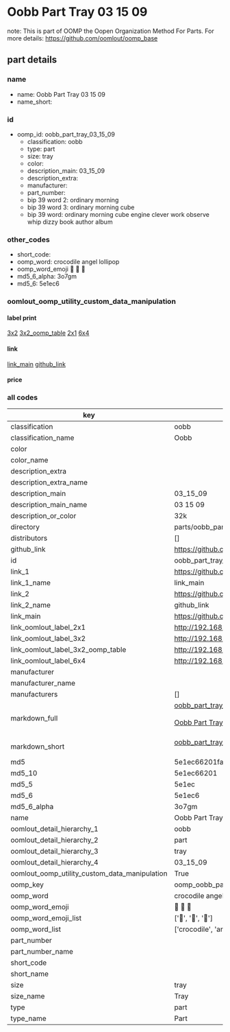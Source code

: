 # Oobb Part Tray 03 15 09  

note: This is part of OOMP the Oopen Organization Method For Parts. For more details: https://github.com/oomlout/oomp_base

##  part details





### name
* name: Oobb Part Tray 03 15 09
* name_short: 
### id
* oomp_id: oobb_part_tray_03_15_09
  * classification: oobb
  * type: part
  * size: tray
  * color: 
  * description_main: 03_15_09
  * description_extra: 
  * manufacturer: 
  * part_number: 
  * bip 39 word 2: ordinary morning
  * bip 39 word 3: ordinary morning cube
  * bip 39 word: ordinary morning cube engine clever work observe whip dizzy book author album

### other_codes
* short_code: 
* oomp_word: crocodile angel lollipop
* oomp_word_emoji :crocodile: :angel: :lollipop:
* md5_6_alpha: 3o7gm
* md5_6: 5e1ec6






### oomlout_oomp_utility_custom_data_manipulation
#### label print
[3x2](http://192.168.1.245:1112/?label=oomp%203o7gm)
[3x2_oomp_table](http://192.168.1.107:1112/?label=oomp%203o7gm)
[2x1](http://192.168.1.242:1112/?label=oomp%203o7gm)
[6x4](http://192.168.1.55:1112/?label=oomp%203o7gm)    

#### link

[link_main](https://github.com/oomlout/oomlout_oomp_current_version_messy/tree/main/parts/oobb_part_tray_03_15_09) [github_link](https://github.com/oomlout/oomlout_oomp_part_src/tree/main/parts/oobb_part_tray_03_15_09)                             

#### price







### all codes 
| key | value |  
| --- | --- |  
| classification | oobb |  
| classification_name | Oobb |  
| color |  |  
| color_name |  |  
| description_extra |  |  
| description_extra_name |  |  
| description_main | 03_15_09 |  
| description_main_name | 03 15 09 |  
| description_or_color | 32k |  
| directory | parts/oobb_part_tray_03_15_09 |  
| distributors | [] |  
| github_link | https://github.com/oomlout/oomlout_oomp_part_src/tree/main/parts/oobb_part_tray_03_15_09 |  
| id | oobb_part_tray_03_15_09 |  
| link_1 | https://github.com/oomlout/oomlout_oomp_current_version_messy/tree/main/parts/oobb_part_tray_03_15_09 |  
| link_1_name | link_main |  
| link_2 | https://github.com/oomlout/oomlout_oomp_part_src/tree/main/parts/oobb_part_tray_03_15_09 |  
| link_2_name | github_link |  
| link_main | https://github.com/oomlout/oomlout_oomp_current_version_messy/tree/main/parts/oobb_part_tray_03_15_09 |  
| link_oomlout_label_2x1 | http://192.168.1.242:1112/?label=oomp%203o7gm |  
| link_oomlout_label_3x2 | http://192.168.1.245:1112/?label=oomp%203o7gm |  
| link_oomlout_label_3x2_oomp_table | http://192.168.1.107:1112/?label=oomp%203o7gm |  
| link_oomlout_label_6x4 | http://192.168.1.55:1112/?label=oomp%203o7gm |  
| manufacturer |  |  
| manufacturer_name |  |  
| manufacturers | [] |  
| markdown_full | [oobb_part_tray_03_15_09](https://github.com/oomlout/oomlout_oomp_current_version_messy/tree/main/parts/oobb_part_tray_03_15_09)<br>[](https://github.com/oomlout/oomlout_oomp_current_version_messy/tree/main/parts/oobb_part_tray_03_15_09)<br>[Oobb Part Tray 03 15 09](https://github.com/oomlout/oomlout_oomp_current_version_messy/tree/main/parts/oobb_part_tray_03_15_09)<br><br> |  
| markdown_short | [oobb_part_tray_03_15_09](https://github.com/oomlout/oomlout_oomp_current_version_messy/tree/main/parts/oobb_part_tray_03_15_09)<br><br> |  
| md5 | 5e1ec66201fa730ff61544a66ae3fce2 |  
| md5_10 | 5e1ec66201 |  
| md5_5 | 5e1ec |  
| md5_6 | 5e1ec6 |  
| md5_6_alpha | 3o7gm |  
| name | Oobb Part Tray 03 15 09 |  
| oomlout_detail_hierarchy_1 | oobb |  
| oomlout_detail_hierarchy_2 | part |  
| oomlout_detail_hierarchy_3 | tray |  
| oomlout_detail_hierarchy_4 | 03_15_09 |  
| oomlout_oomp_utility_custom_data_manipulation | True |  
| oomp_key | oomp_oobb_part_tray_03_15_09 |  
| oomp_word | crocodile angel lollipop |  
| oomp_word_emoji | :crocodile: :angel: :lollipop: |  
| oomp_word_emoji_list | [':crocodile:', ':angel:', ':lollipop:'] |  
| oomp_word_list | ['crocodile', 'angel', 'lollipop'] |  
| part_number |  |  
| part_number_name |  |  
| short_code |  |  
| short_name |  |  
| size | tray |  
| size_name | Tray |  
| type | part |  
| type_name | Part |  
